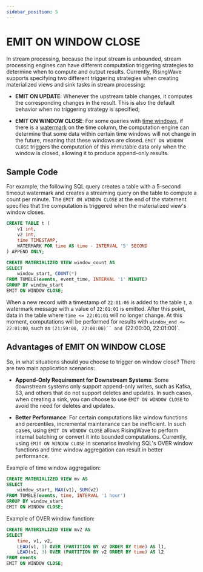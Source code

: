 ```yaml
---
sidebar_position: 5
---
```


# EMIT ON WINDOW CLOSE


In stream processing, because the input stream is unbounded, stream processing engines can have different computation triggering strategies to determine when to compute and output results. Currently, RisingWave supports specifying two different triggering strategies when creating materialized views and sink tasks in stream processing:

* **EMIT ON UPDATE**: Whenever the upstream table changes, it computes the corresponding changes in the result. This is also the default behavior when no triggering strategy is specified;

* **EMIT ON WINDOW CLOSE**: For some queries with [time windows](./window.md), if there is a [watermark](./watermark.md) on the time column, the computation engine can determine that some data within certain time windows will not change in the future, meaning that these windows are closed. `EMIT ON WINDOW CLOSE` triggers the computation of this immutable data only when the window is closed, allowing it to produce append-only results.


## Sample Code

For example, the following SQL query creates a table with a 5-second timeout watermark and creates a streaming query on the table to compute a count per minute. The `EMIT ON WINDOW CLOSE` at the end of the statement specifies that the computation is triggered when the materialized view's window closes.

```SQL
CREATE TABLE t (
    v1 int,
    v2 int,
    time TIMESTAMP,
    WATERMARK FOR time AS time - INTERVAL '5' SECOND
) APPEND ONLY;

CREATE MATERIALIZED VIEW window_count AS
SELECT 
    window_start, COUNT(*)
FROM TUMBLE(events, event_time, INTERVAL '1' MINUTE)
GROUP BY window_start
EMIT ON WINDOW CLOSE;
```

When a new record with a timestamp of `22:01:06` is added to the table `t`, a watermark message with a value of `22:01:01` is emitted. After this point, data in the table where `time <= 22:01:01` will no longer change. At this moment, computations will be performed for results with `window_end <= 22:01:00`, such as `(21:59:00, 22:00:00)`` and `(22:00:00, 22:01:00)`.

## Advantages of EMIT ON WINDOW CLOSE

So, in what situations should you choose to trigger on window close? There are two main application scenarios:

* **Append-Only Requirement for Downstream Systems**: Some downstream systems only support append-only writes, such as Kafka, S3, and others that do not support deletes and updates. In such cases, when creating a sink, you can choose to use `EMIT ON WINDOW CLOSE` to avoid the need for deletes and updates.

* **Better Performance**: For certain computations like window functions and percentiles, incremental maintenance can be inefficient. In such cases, using `EMIT ON WINDOW CLOSE` allows RisingWave to perform internal batching or convert it into bounded computations. Currently, using `EMIT ON WINDOW CLOSE` in scenarios involving SQL's OVER window functions and time window aggregation can result in better performance.

Example of time window aggregation:

```SQL
CREATE MATERIALIZED VIEW mv AS
SELECT
    window_start, MAX(v1), SUM(v2)
FROM TUMBLE(events, time, INTERVAL '1 hour')
GROUP BY window_start
EMIT ON WINDOW CLOSE;
```
Example of OVER window function:

```SQL
CREATE MATERIALIZED VIEW mv2 AS
SELECT
    time, v1, v2,
    LEAD(v1, 1) OVER (PARTITION BY v2 ORDER BY time) AS l1,
    LEAD(v1, 3) OVER (PARTITION BY v2 ORDER BY time) AS l2
FROM events
EMIT ON WINDOW CLOSE;
```